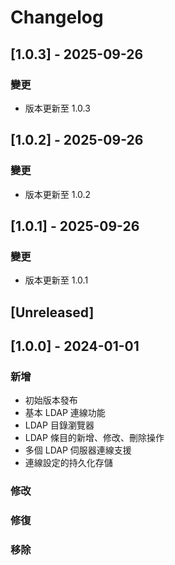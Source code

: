 # Changelog

## [1.0.3] - 2025-09-26

### 變更
- 版本更新至 1.0.3


## [1.0.2] - 2025-09-26

### 變更
- 版本更新至 1.0.2


## [1.0.1] - 2025-09-26

### 變更
- 版本更新至 1.0.1


## [Unreleased]

## [1.0.0] - 2024-01-01

### 新增
- 初始版本發布
- 基本 LDAP 連線功能
- LDAP 目錄瀏覽器
- LDAP 條目的新增、修改、刪除操作
- 多個 LDAP 伺服器連線支援
- 連線設定的持久化存儲

### 修改

### 修復

### 移除
